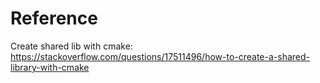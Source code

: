 # Reference
Create shared lib with cmake: https://stackoverflow.com/questions/17511496/how-to-create-a-shared-library-with-cmake